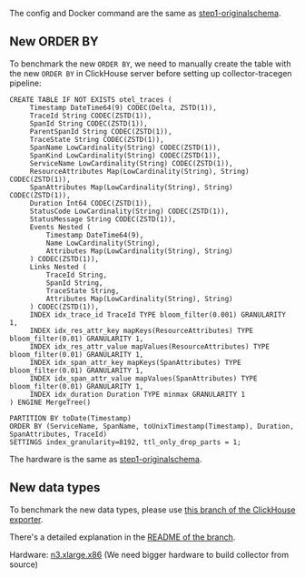 The config and Docker command are the same as [step1-originalschema](https://github.com/haanhvu/jaeger-clickhouse-benchmark/tree/main/setup/opentelemetry-collector/step1-originalschema).

## New ORDER BY

To benchmark the new `ORDER BY`, we need to manually create the table with the new `ORDER BY` in ClickHouse server before setting up collector-tracegen pipeline:
```
CREATE TABLE IF NOT EXISTS otel_traces (
     Timestamp DateTime64(9) CODEC(Delta, ZSTD(1)),
     TraceId String CODEC(ZSTD(1)),
     SpanId String CODEC(ZSTD(1)),
     ParentSpanId String CODEC(ZSTD(1)),
     TraceState String CODEC(ZSTD(1)),
     SpanName LowCardinality(String) CODEC(ZSTD(1)),
     SpanKind LowCardinality(String) CODEC(ZSTD(1)),
     ServiceName LowCardinality(String) CODEC(ZSTD(1)),
     ResourceAttributes Map(LowCardinality(String), String) CODEC(ZSTD(1)),
     SpanAttributes Map(LowCardinality(String), String) CODEC(ZSTD(1)),
     Duration Int64 CODEC(ZSTD(1)),
     StatusCode LowCardinality(String) CODEC(ZSTD(1)),
     StatusMessage String CODEC(ZSTD(1)),
     Events Nested (
         Timestamp DateTime64(9),
         Name LowCardinality(String),
         Attributes Map(LowCardinality(String), String)
     ) CODEC(ZSTD(1)),
     Links Nested (
         TraceId String,
         SpanId String,
         TraceState String,
         Attributes Map(LowCardinality(String), String)
     ) CODEC(ZSTD(1)),
     INDEX idx_trace_id TraceId TYPE bloom_filter(0.001) GRANULARITY 1,
     INDEX idx_res_attr_key mapKeys(ResourceAttributes) TYPE bloom_filter(0.01) GRANULARITY 1,
     INDEX idx_res_attr_value mapValues(ResourceAttributes) TYPE bloom_filter(0.01) GRANULARITY 1,
     INDEX idx_span_attr_key mapKeys(SpanAttributes) TYPE bloom_filter(0.01) GRANULARITY 1,
     INDEX idx_span_attr_value mapValues(SpanAttributes) TYPE bloom_filter(0.01) GRANULARITY 1,
     INDEX idx_duration Duration TYPE minmax GRANULARITY 1
) ENGINE MergeTree()

PARTITION BY toDate(Timestamp)
ORDER BY (ServiceName, SpanName, toUnixTimestamp(Timestamp), Duration, SpanAttributes, TraceId)
SETTINGS index_granularity=8192, ttl_only_drop_parts = 1;
```

The hardware is the same as [step1-originalschema](https://github.com/haanhvu/jaeger-clickhouse-benchmark/tree/main/setup/opentelemetry-collector/step1-originalschema).

## New data types

To benchmark the new data types, please use [this branch of the ClickHouse exporter](https://github.com/haanhvu/opentelemetry-collector-contrib).

There's a detailed explanation in the [README of the branch](https://github.com/haanhvu/opentelemetry-collector-contrib/blob/newtypes/exporter/clickhouseexporter/README.md).

Hardware: [n3.xlarge.x86](n3.xlarge.x86) (We need bigger hardware to build collector from source)

